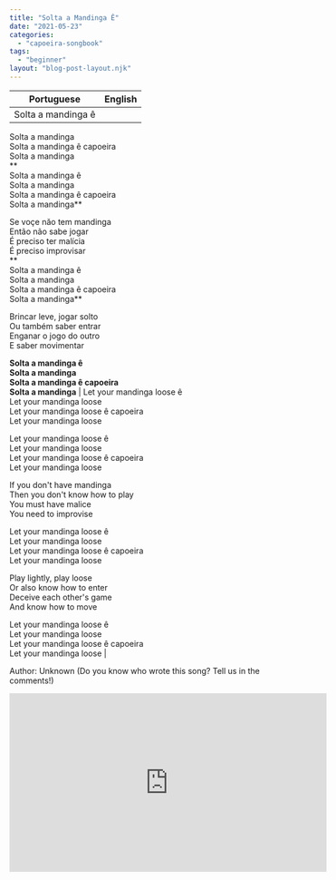 ```yaml
---
title: "Solta a Mandinga Ê"
date: "2021-05-23"
categories: 
  - "capoeira-songbook"
tags: 
  - "beginner"
layout: "blog-post-layout.njk"
---
```


| Portuguese | English |
| --- | --- |
| Solta a mandinga ê  
Solta a mandinga  
Solta a mandinga ê capoeira  
Solta a mandinga  
**  
Solta a mandinga ê  
Solta a mandinga  
Solta a mandinga ê capoeira  
Solta a mandinga**  
  
Se voçe năo tem mandinga  
Então não sabe jogar  
É preciso ter malícia  
É preciso improvisar  
**  
Solta a mandinga ê  
Solta a mandinga  
Solta a mandinga ê capoeira  
Solta a mandinga**  
  
Brincar leve, jogar solto  
Ou também saber entrar  
Enganar o jogo do outro  
E saber movimentar  
  
**Solta a mandinga ê  
Solta a mandinga  
Solta a mandinga ê capoeira  
Solta a mandinga** | Let your mandinga loose ê  
Let your mandinga loose  
Let your mandinga loose ê capoeira  
Let your mandinga loose  
  
Let your mandinga loose ê  
Let your mandinga loose  
Let your mandinga loose ê capoeira  
Let your mandinga loose  
  
If you don't have mandinga  
Then you don't know how to play  
You must have malice  
You need to improvise  
  
Let your mandinga loose ê  
Let your mandinga loose  
Let your mandinga loose ê capoeira  
Let your mandinga loose  
  
Play lightly, play loose  
Or also know how to enter  
Deceive each other's game  
And know how to move  
  
Let your mandinga loose ê  
Let your mandinga loose  
Let your mandinga loose ê capoeira  
Let your mandinga loose |

<figcaption>

Author: Unknown (Do you know who wrote this song? Tell us in the comments!)

</figcaption>

<iframe width="560" height="315" src="https://www.youtube.com/embed/yAt4j-3dSVU" title="YouTube video player" frameborder="0" allow="accelerometer; autoplay; clipboard-write; encrypted-media; gyroscope; picture-in-picture" allowfullscreen></iframe>
